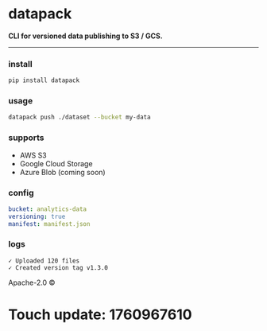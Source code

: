 #  **datapack**

**CLI for versioned data publishing to S3 / GCS.**

---

### install

```bash
pip install datapack
```

### usage

```bash
datapack push ./dataset --bucket my-data
```

### supports

* AWS S3
* Google Cloud Storage
* Azure Blob (coming soon)

### config

```yaml
bucket: analytics-data
versioning: true
manifest: manifest.json
```

### logs

```
✓ Uploaded 120 files
✓ Created version tag v1.3.0
```

Apache-2.0 ©

# Touch update: 1760967610
